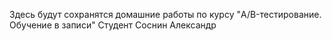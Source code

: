 Здесь будут сохранятся домашние работы по курсу "A/B-тестирование. Обучение в записи"
Студент Соснин Александр 
